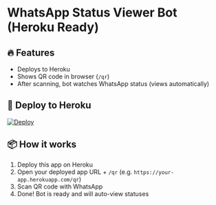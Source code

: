 # WhatsApp Status Viewer Bot (Heroku Ready)

## 🔥 Features
- Deploys to Heroku
- Shows QR code in browser (`/qr`)
- After scanning, bot watches WhatsApp status (views automatically)

## 🚀 Deploy to Heroku

[![Deploy](https://www.herokucdn.com/deploy/button.svg)](https://heroku.com/deploy?template=https://github.com/shahzaib112g/heroku-whatsapp-bot)

## 📦 How it works
1. Deploy this app on Heroku
2. Open your deployed app URL + `/qr` (e.g. `https://your-app.herokuapp.com/qr`)
3. Scan QR code with WhatsApp
4. Done! Bot is ready and will auto-view statuses
